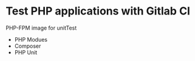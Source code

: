# Test PHP applications with Gitlab CI

PHP-FPM image for unitTest

* PHP Modues
* Composer
* PHP Unit